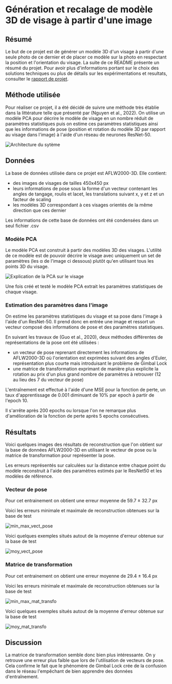 # Génération et recalage de modèle 3D de visage à partir d'une image

## Résumé

Le but de ce projet est de générer un modèle 3D d'un visage à partir d'une seule photo de ce dernier et de placer ce modèle sur la photo en respectant la position et l'orientation du visage. 
La suite de ce README présente un résumé du projet. Pour avoir plus d'informations portant sur le choix des solutions techniques ou plus de détails sur les expérimentations et resultats, consulter le [rapport de projet](https://github.com/kevinbecquet/reconstruction-faciale/blob/main/G%C3%A9n%C3%A9ration%20et%20recalage%20de%20mod%C3%A8les%203D%20de%20visages%20%C3%A0%20partir%20d'%20images.pdf).



## Méthode utilisée

Pour réaliser ce projet, il a été décidé de suivre une méthode très établie dans la littérature telle que présenté par (Nguyen et al., 2022). On utilise un modèle PCA pour décrire le modèle de visage en un nombre réduit de paramètres statistiques puis on estime ces paramètres statistiques ainsi que les informations de pose (position et rotation du modèle 3D par rapport au visage dans l'image) à l'aide d'un réseau de neurones ResNet-50. 

![Architecture du sytème](images/architecture_systeme.png)

## Données

La base de données utilisée dans ce projet est AFLW2000-3D. Elle contient:

- des images de visages de tailles 450x450 px
- leurs informations de pose sous la forme d'un vecteur contenant les angles de tangage, roulis et lacet, les translations suivant x, y et z et un facteur de scaling
- les modèles 3D correspondant à ces visages orientés de la même direction que ces dernier

Les informations de cette base de données ont été condensées dans un seul fichier .csv 

### Modèle PCA

Le modèle PCA est construit à partir des modèles 3D des visages. L'utilité de ce modèle est de pouvoir décrire le visage avec uniquement un set de paramètres (les α de l'image ci dessous) plutôt qu'en utilisant tous les points 3D du visage. 

![Explication de la PCA sur le visage](images/reconstruction_faciale_via_PCA.png)

Une fois créé et testé le modèle PCA extrait les paramètres statistiques de chaque visage. 

### Estimation des paramètres dans l'image

On estime les paramètres statistiques du visage et sa pose dans l'image à l'aide d'un ResNet-50. Il prend donc en entrée une image et ressort un vecteur composé des informations de pose et des paramètres statistiques. 

En suivant les travaux de (Guo et al., 2020), deux méthodes différentes de représentations de la pose ont été utilisées : 
- un vecteur de pose reprenant directement les informations de AFLW2000-3D où l'orientation est exprimées suivant des angles d'Euler, représentation plus courte mais introduisant le problème de Gimbal Lock
- une matrice de transformation exprimant de manière plus explicite la rotation au prix d'un plus grand nombre de paramètres à retrouver (12 au lieu des 7 du vecteur de pose) 
   
L'entraînement est effectué à l'aide d'une MSE pour la fonction de perte, un taux d'apprentissage de 0.001 diminuant de 10% par epoch à partir de l'epoch 10. 

Il s'arrête après 200 epochs ou lorsque l'on ne remarque plus d'amélioration de la fonction de perte après 5 epochs consécutives. 

## Résultats

Voici quelques images des résultats de reconstruction que l'on obtient sur la base de données AFLW2000-3D en utilisant le vecteur de pose  ou la matrice de transformation pour représenter la pose.   

Les erreurs représentés sur calculées sur la distance entre chaque point du modèle reconstruit à l'aide des paramètres estimés par le ResNet50 et les modèles de référence. 

### Vecteur de pose

Pour cet entrainement on obtient une erreur moyenne de 59.7 ± 32.7 px 

Voici les erreurs minimale et maximale de reconstruction obtenues sur la base de test


![min_max_vect_pose](images/min_max_vect_pose.png)

Voici quelques exemples situés autout de la moyenne d'erreur obtenue sur la base de test

![moy_vect_pose](images/moy_vect_pose.png)

### Matrice de transformation 
Pour cet entrainement on obtient une erreur moyenne de 29.4 ± 16.4 px 

Voici les erreurs minimale et maximale de reconstruction obtenues sur la base de test

![min_max_mat_transfo](images/min_max_mat_transfo.png)

Voici quelques exemples situés autout de la moyenne d'erreur obtenue sur la base de test

![moy_mat_transfo](images/moy_mat_transfo.png)


## Discussion

La matrice de transformation semble donc bien plus intéressante. On y retrouve une erreur plus faible que lors de l'utilisation de vecteurs de pose. Cela confirme le fait que le phénomère de Gimbal Lock crée de la confusion dans le réseau l'empêchant de bien apprendre des données d'entraînement.
